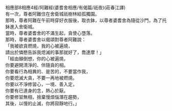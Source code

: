 相應部8相應4經/阿難經(婆耆舍相應/有偈篇/祇夜)(莊春江譯)  
有一次，尊者阿難住在舍衛城祇樹林給孤獨園。  
那時，尊者阿難在午前時穿好衣服後，取衣鉢，以尊者婆耆舍為隨從沙門，為了托鉢進入舍衛城。  
當時，尊者婆耆舍的不滿生起，貪使心墮落。  
那時，尊者婆耆舍以偈頌對尊者阿難說：  
「我被欲貪燃燒，我的心被遍燒，  
請出於憐愍告訴我熄滅的事那就好了，喬達摩！」  
「經由顛倒想，你的心被遍燒，  
你要避開清淨的、伴隨貪的相。  
你要看行為相異的、是苦的，不要當作我，  
你要熄滅大貪，不要一再地被燃燒。  
你要以不淨修習心，一境、善入定，  
你要有已達身的念，熱心於厭。  
你要修習無相，捨棄慢煩惱潛在趨勢，  
其後，以慢的止滅，你將寂靜地行。」  
  
  
